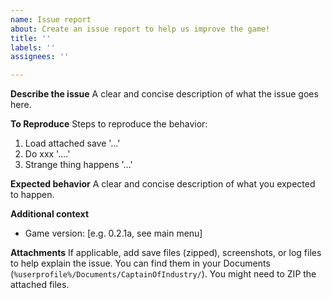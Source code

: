 ```yaml
---
name: Issue report
about: Create an issue report to help us improve the game!
title: ''
labels: ''
assignees: ''

---
```


**Describe the issue**
A clear and concise description of what the issue goes here.

**To Reproduce**
Steps to reproduce the behavior:
1. Load attached save '...'
2. Do xxx '....'
3. Strange thing happens '...'

**Expected behavior**
A clear and concise description of what you expected to happen.

**Additional context**
 - Game version: [e.g. 0.2.1a, see main menu]

**Attachments**
If applicable, add save files (zipped), screenshots, or log files to help explain the issue. You can find them in your Documents (`%userprofile%/Documents/CaptainOfIndustry/`). You might need to ZIP the attached files.
